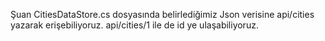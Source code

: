 Şuan CitiesDataStore.cs dosyasında belirlediğimiz Json verisine api/cities yazarak erişebiliyoruz.
api/cities/1 ile de id ye ulaşabiliyoruz.